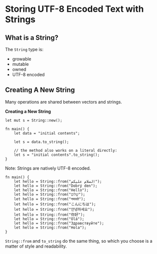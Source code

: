 # Storing UTF-8 Encoded Text with Strings

## What is a String?

The `String` type is:
- growable
- mutable
- owned
- UTF-8 encoded

## Creating A New String

Many operations are shared between vectors and strings.

**Creating a New String**
```
let mut s = String::new();
```

```
fn main() {
    let data = "initial contents";

    let s = data.to_string();

    // the method also works on a literal directly:
    let s = "initial contents".to_string();
}
```

Note: Strings are natively UTF-8 encoded.
```
fn main() {
    let hello = String::from("السلام عليكم");
    let hello = String::from("Dobrý den");
    let hello = String::from("Hello");
    let hello = String::from("שָׁלוֹם");
    let hello = String::from("नमस्ते");
    let hello = String::from("こんにちは");
    let hello = String::from("안녕하세요");
    let hello = String::from("你好");
    let hello = String::from("Olá");
    let hello = String::from("Здравствуйте");
    let hello = String::from("Hola");
}
```

`String::from` and `to_string` do the same thing, so which you choose is a matter of style and readability.
